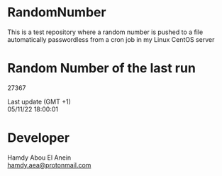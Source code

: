 # RandomNumber    
This is a test repository where a random number is pushed to a file automatically passwordless from a cron job in my Linux CentOS server    
# Random Number of the last run   
27367
      
Last update (GMT +1)    
05/11/22 18:00:01
# Developer    
Hamdy Abou El Anein   
hamdy.aea@protonmail.com
